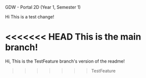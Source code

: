 GDW - Portal 2D (Year 1, Semester 1)

Hi This is a test change!

<<<<<<< HEAD
This is the main branch!
=======
Hi, This is the TestFeature branch's version of the readme!
>>>>>>> TestFeature
